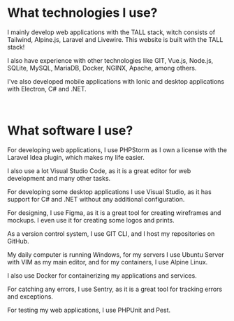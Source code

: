 # What technologies I use?

I mainly develop web applications with the TALL stack, witch consists of Tailwind, Alpine.js, Laravel and Livewire. This website is built with the TALL stack!

I also have experience with other technologies like GIT, Vue.js, Node.js, SQLite, MySQL, MariaDB, Docker, NGINX, Apache, among others.

I've also developed mobile applications with Ionic and desktop applications with Electron, C# and .NET.

<br>

# What software I use?

For developing web applications, I use PHPStorm as I own a license with the Laravel Idea plugin, which makes my life easier.

I also use a lot Visual Studio Code, as it is a great editor for web development and many other tasks.

For developing some desktop applications I use Visual Studio, as it has support for C# and .NET without any additional configuration.

For designing, I use Figma, as it is a great tool for creating wireframes and mockups.
I even use it for creating some logos and prints.

As a version control system, I use GIT CLI, and I host my repositories on GitHub.

My daily computer is running Windows, for my servers I use Ubuntu Server with VIM as my main editor, and for my containers, I use Alpine Linux.

I also use Docker for containerizing my applications and services.

For catching any errors, I use Sentry, as it is a great tool for tracking errors and exceptions.

For testing my web applications, I use PHPUnit and Pest.

